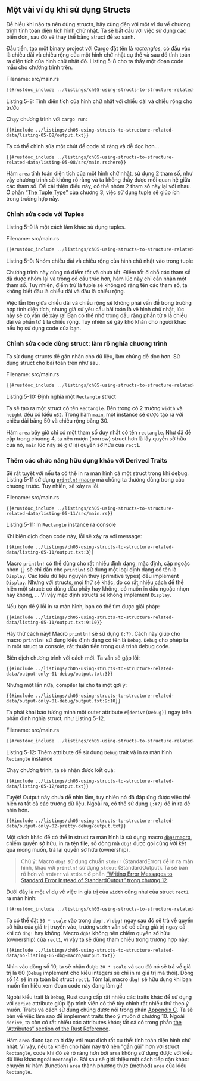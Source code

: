 ## Một vài ví dụ khi sử dụng Structs

Để hiểu khi nào ta nên dùng structs, hãy cùng đến với một ví dụ về chương trình tính toán diện tích hình chữ nhật. Ta sẽ bắt đầu với việc sử dụng các biến đơn, sau đó sẽ thay thế bằng struct để so sánh.

Đầu tiền, tạo một binary project với Cargo đặt tên là *rectangles*, có đầu vào là chiều dài và chiều rộng của một hình chữ nhật cụ thể và sau đó tính toán ra diện tích của hình chữ nhật đó. Listing 5-8 cho ta thấy một đoạn code mẫu cho chương trình trên.

<span class="filename">Filename: src/main.rs</span>

```rust
{{#rustdoc_include ../listings/ch05-using-structs-to-structure-related-data/listing-05-08/src/main.rs:all}}
```

<span class="caption">Listing 5-8: Tính diện tích của hình chữ nhật với chiều dài và chiều rộng cho trước</span>

Chạy chương trình với `cargo run`:

```console
{{#include ../listings/ch05-using-structs-to-structure-related-data/listing-05-08/output.txt}}
```

Ta có thể chỉnh sửa một chút để code rõ ràng và dễ đọc hơn...

```rust,ignore
{{#rustdoc_include ../listings/ch05-using-structs-to-structure-related-data/listing-05-08/src/main.rs:here}}
```

Hàm `area` tính toán diện tích của một hình chữ nhật, sử dụng 2 tham số, như vậy chương trình sẽ không rõ ràng và ta không thấy được mối quan hệ giữa các tham số. Để cải thiện điều này, có thể nhóm 2 tham số này lại với nhau. Ở phần [“The Tuple Type”][the-tuple-type]<!-- ignore --> của chương 3, việc sử dụng tuple sẽ giúp ích trong trường hợp này.
### Chỉnh sửa code với Tuples

Listing 5-9 là một cách làm khác sử dụng tuples.

<span class="filename">Filename: src/main.rs</span>

```rust
{{#rustdoc_include ../listings/ch05-using-structs-to-structure-related-data/listing-05-09/src/main.rs}}
```

<span class="caption">Listing 5-9: Nhóm chiều dài và chiều rộng của hình chữ nhật vào trong tuple</span>

Chương trình này cũng có điểm tốt và chưa tốt. Điểm tốt ở chỗ các tham số đã được nhóm lại và trông có cấu trúc hơn, hàm lúc này chỉ cần nhận một tham số. Tuy nhiên, điểm trừ là tuple sẽ không rõ ràng tên các tham số, ta không biết đâu là chiều dài và đâu là chiều rộng.

Việc lẫn lộn giữa chiều dài và chiều rộng sẽ không phải vấn đề trong trường hợp tính diện tích, nhưng giả sử yêu cầu bài toán là vẽ hình chữ nhật, lúc này sẽ có vấn đề xảy ra! Bạn có thể nhớ trong đầu rằng phần tử `0` là chiều dài và phần tử `1` là chiều rộng. Tuy nhiên sẽ gây khó khăn cho người khác nếu họ sử dụng code của bạn.

### Chỉnh sửa code dùng struct: làm rõ nghĩa chương trình

Ta sử dụng structs để gán nhãn cho dữ liệu, làm chúng dễ đọc hơn. Sử dụng struct cho bài toán trên như sau.

<span class="filename">Filename: src/main.rs</span>

```rust
{{#rustdoc_include ../listings/ch05-using-structs-to-structure-related-data/listing-05-10/src/main.rs}}
```

<span class="caption">Listing 5-10: Định nghĩa một `Rectangle` struct</span>

Ta sẽ tạo ra một struct có tên `Rectangle`. Bên trong có 2 trường `width` và `height` đều có kiểu `u32`. Trong hàm `main`, một instance sẽ được tạo ra với chiều dài bằng 50 và chiều rộng bằng 30.

Hàm `area` bây giờ chỉ có một tham số duy nhất có tên `rectangle`. Như đã đề cập trong chương 4, ta nên mượn (borrow) struct hơn là lấy quyền sở hữu của nó, `main` lúc này sẽ giữ lại quyền sở hữu của `rect1`.

### Thêm các chức năng hữu dụng khác với Derived Traits

Sẽ rất tuyệt với nếu ta có thể in ra màn hình cả một struct trong khi debug. Listing 5-11 sử dụng [`println!` macro][println]<!-- ignore --> mà chúng ta thường dùng trong các chương trước. Tuy nhiên, sẽ xảy ra lỗi.

<span class="filename">Filename: src/main.rs</span>

```rust,ignore,does_not_compile
{{#rustdoc_include ../listings/ch05-using-structs-to-structure-related-data/listing-05-11/src/main.rs}}
```

<span class="caption">Listing 5-11: In `Rectangle` instance ra console</span>

Khi biên dịch đoạn code này, lỗi sẽ xảy ra với message:

```text
{{#include ../listings/ch05-using-structs-to-structure-related-data/listing-05-11/output.txt:3}}
```

Macro `println!` có thể dùng cho rất nhiều định dạng, mặc định, cặp ngoặc nhọn `{}` sẽ chỉ dẫn cho `println!` sử dụng một loại định dạng có tên là `Display`. Các kiểu dữ liệu nguyên thủy (primitive types) đều implement `Display`. Nhưng với structs, mọi thứ sẽ khác, do có rất nhiều cách để thể hiện một struct: có dùng dấu phẩy hay không, có muốn in dấu ngoặc nhọn hay không, ... Vì vậy mặc định structs sẽ không implement `Display`.

Nếu bạn để ý lỗi in ra màn hình, bạn có thể tìm được giải pháp:

```text
{{#include ../listings/ch05-using-structs-to-structure-related-data/listing-05-11/output.txt:9:10}}
```

Hãy thử cách này! Macro `println!` sẽ sử dụng `{:?}`. Cách này giúp cho macro `println!` sử dụng kiểu định dạng có tên là `Debug`. `Debug` cho phép ta in một struct ra console, rất thuận tiền trong quá trình debug code.

Biên dịch chương trình với cách mới. Ta vẫn sẽ gặp lỗi:

```text
{{#include ../listings/ch05-using-structs-to-structure-related-data/output-only-01-debug/output.txt:3}}
```

Nhưng một lần nữa, compiler lại cho ta một gợi ý:

```text
{{#include ../listings/ch05-using-structs-to-structure-related-data/output-only-01-debug/output.txt:9:10}}
```

Ta phải khai báo tường minh một outer attribute `#[derive(Debug)]` ngay trên phần định nghĩa struct, như Listing 5-12.

<span class="filename">Filename: src/main.rs</span>

```rust
{{#rustdoc_include ../listings/ch05-using-structs-to-structure-related-data/listing-05-12/src/main.rs}}
```

<span class="caption">Listing 5-12: Thêm attribute để sử dụng `Debug` trait và in ra màn hình `Rectangle` instance</span>

Chạy chương trình, ta sẽ nhận được kết quả:

```console
{{#include ../listings/ch05-using-structs-to-structure-related-data/listing-05-12/output.txt}}
```

Tuyệt! Output này chưa dễ nhìn lắm, tuy nhiên nó đã đáp ứng được việc thể hiện ra tất cả các trường dữ liệu. Ngoài ra, có thể sử dụng `{:#?}` để in ra dễ nhìn hơn.

```console
{{#include ../listings/ch05-using-structs-to-structure-related-data/output-only-02-pretty-debug/output.txt}}
```

Một cách khác để có thể in struct ra màn hình là sử dụng macro [`dbg!`macro][dbg]<!-- ignore -->, chiếm quyền sở hữu, in ra tên file, số dòng mà `dbg!` được gọi cùng với kết quả mong muốn, trả lại quyền sở hữu (ownership).

> Chú ý: Macro `dbg!` sử dụng chuẩn `stderr` (StandardError) để in ra màn hình, khác với `println!` sử dụng `stdout` (StandardOutput). Ta sẽ bàn rõ hơn về `stderr` và `stdout` ở phần [“Writing Error Messages to Standard Error Instead of StandardOutput” trong chương 12][err]<!-- ignore -->.

Dưới đây là một ví dụ về việc in giá trị của `width` cũng như của struct `rect1` ra màn hình:

```rust
{{#rustdoc_include ../listings/ch05-using-structs-to-structure-related-data/no-listing-05-dbg-macro/src/main.rs}}
```

Ta có thể đặt `30 * scale` vào trong `dbg!`, vì `dbg!` ngay sau đó sẽ trả về quyền sở hữu của giá trị truyền vào, trường `width` vẫn sẽ có cùng giá trị ngay cả khi có `dbg!` hay không. Macro `dgb!` không nên chiếm quyền sở hữu (ownership) của `rect1`, vì vậy ta sẽ dùng tham chiều trong trường hợp này:

```console
{{#include ../listings/ch05-using-structs-to-structure-related-data/no-listing-05-dbg-macro/output.txt}}
```

Nhìn vào dòng số 10, ta sẽ nhận được `30 * scale` và sau đó nó sẽ trả về giá trị là 60 (`Debug` implement cho kiểu integers sẽ chỉ in ra giá trị mà thôi). Dòng số 14 sẽ in ra toàn bộ struct `rect1`. Tóm lại, macro `dbg!` sẽ hữu dụng khi bạn muốn tìm hiểu xem đoạn code này đang làm gì!

Ngoài kiểu trait là `Debug`, Rust cung cấp rât nhiều các traits khác để sử dụng với `derive` attribute giúp lập trình viên có thể tùy chỉnh rất nhiều thứ theo ý muốn. Traits và cách sử dụng chúng được nói trong phần [Appendix C][app-c]<!--ignore -->. Ta sẽ bàn về việc làm sao để implement traits theo ý muốn ở chương 10. Ngoài `derive`, ta còn có rất nhiều các attributes khác; tất cả có trong phần [the “Attributes” section of the Rust Reference][attributes].

Hàm `area` được tạo ra ở đây với mục đích rất cụ thể: tính toán diện hình chữ nhật. Vì vậy, nếu ta khiến cho hàm này trở nên "gần gũi" hơn với struct `Rectangle`, code khi đó sẽ rõ ràng hơn bởi `area` không sử dụng được với kiểu dữ liệu khác ngoài `Rectangle`. Bài sau sẽ giới thiệu một cách tiếp cận khác: chuyển từ hàm (function) `area` thành phương thức (method) `area` của kiểu `Rectangle`.

[the-tuple-type]: ch03-02-data-types.html#the-tuple-type
[app-c]: appendix-03-derivable-traits.md
[println]: ../std/macro.println.html
[dbg]: ../std/macro.dbg.html
[err]: ch12-06-writing-to-stderr-instead-of-stdout.html
[attributes]: ../reference/attributes.html

